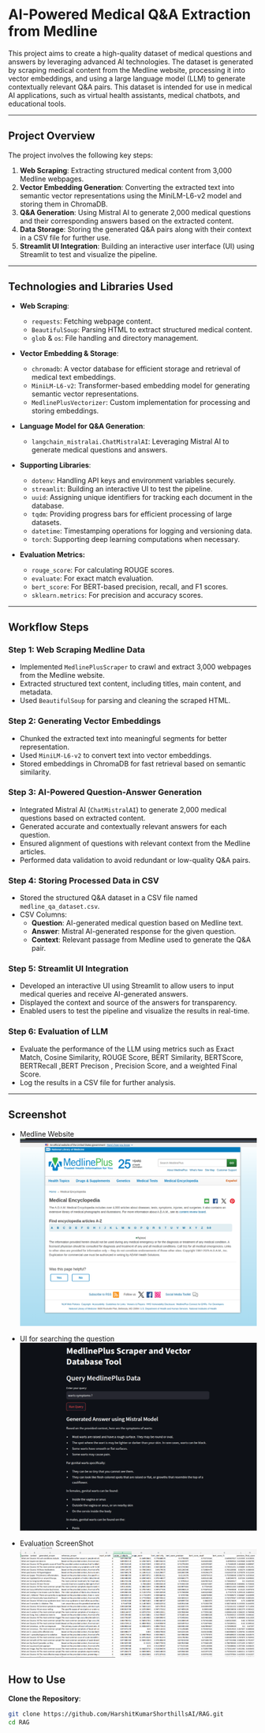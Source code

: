 # AI-Powered Medical Q&A Extraction from Medline

This project aims to create a high-quality dataset of medical questions and answers by leveraging advanced AI technologies. The dataset is generated by scraping medical content from the Medline website, processing it into vector embeddings, and using a large language model (LLM) to generate contextually relevant Q&A pairs. This dataset is intended for use in medical AI applications, such as virtual health assistants, medical chatbots, and educational tools.

---

## Project Overview

The project involves the following key steps:
1. **Web Scraping**: Extracting structured medical content from 3,000 Medline webpages.
2. **Vector Embedding Generation**: Converting the extracted text into semantic vector representations using the MiniLM-L6-v2 model and storing them in ChromaDB.
3. **Q&A Generation**: Using Mistral AI to generate 2,000 medical questions and their corresponding answers based on the extracted content.
4. **Data Storage**: Storing the generated Q&A pairs along with their context in a CSV file for further use.
5. **Streamlit UI Integration**: Building an interactive user interface (UI) using Streamlit to test and visualize the pipeline.

---

## Technologies and Libraries Used

- **Web Scraping**:
  - `requests`: Fetching webpage content.
  - `BeautifulSoup`: Parsing HTML to extract structured medical content.
  - `glob` & `os`: File handling and directory management.

- **Vector Embedding & Storage**:
  - `chromadb`: A vector database for efficient storage and retrieval of medical text embeddings.
  - `MiniLM-L6-v2`: Transformer-based embedding model for generating semantic vector representations.
  - `MedlinePlusVectorizer`: Custom implementation for processing and storing embeddings.

- **Language Model for Q&A Generation**:
  - `langchain_mistralai.ChatMistralAI`: Leveraging Mistral AI to generate medical questions and answers.

- **Supporting Libraries**:
  - `dotenv`: Handling API keys and environment variables securely.
  - `streamlit`: Building an interactive UI to test the pipeline.
  - `uuid`: Assigning unique identifiers for tracking each document in the database.
  - `tqdm`: Providing progress bars for efficient processing of large datasets.
  - `datetime`: Timestamping operations for logging and versioning data.
  - `torch`: Supporting deep learning computations when necessary.

- **Evaluation Metrics:**
  - `rouge_score`: For calculating ROUGE scores.
  - `evaluate`: For exact match evaluation.
  - `bert_score`: For BERT-based precision, recall, and F1 scores.
  - `sklearn.metrics`: For precision and accuracy scores.

---

## Workflow Steps

### Step 1: Web Scraping Medline Data
- Implemented `MedlinePlusScraper` to crawl and extract 3,000 webpages from the Medline website.
- Extracted structured text content, including titles, main content, and metadata.
- Used `BeautifulSoup` for parsing and cleaning the scraped HTML.

### Step 2: Generating Vector Embeddings
- Chunked the extracted text into meaningful segments for better representation.
- Used `MiniLM-L6-v2` to convert text into vector embeddings.
- Stored embeddings in ChromaDB for fast retrieval based on semantic similarity.

### Step 3: AI-Powered Question-Answer Generation
- Integrated Mistral AI (`ChatMistralAI`) to generate 2,000 medical questions based on extracted content.
- Generated accurate and contextually relevant answers for each question.
- Ensured alignment of questions with relevant context from the Medline articles.
- Performed data validation to avoid redundant or low-quality Q&A pairs.

### Step 4: Storing Processed Data in CSV
- Stored the structured Q&A dataset in a CSV file named `medline_qa_dataset.csv`.
- CSV Columns:
  - **Question**: AI-generated medical question based on Medline text.
  - **Answer**: Mistral AI-generated response for the given question.
  - **Context**: Relevant passage from Medline used to generate the Q&A pair.

### Step 5: Streamlit UI Integration
- Developed an interactive UI using Streamlit to allow users to input medical queries and receive AI-generated answers.
- Displayed the context and source of the answers for transparency.
- Enabled users to test the pipeline and visualize the results in real-time.

### Step 6: Evaluation of LLM
- Evaluate the performance of the LLM using metrics such as Exact Match, Cosine Similarity, ROUGE Score, BERT Similarity, BERTScore, BERTRecall ,BERT Precison , Precision Score, and a weighted Final Score.
- Log the results in a CSV file for further analysis.


---

## Screenshot


- Medline Website <br>
![alt text](<ScreenShot/Screenshot from 2025-03-17 17-04-38.png>)

- UI for searching the question <br>
![alt text](<ScreenShot/Screenshot from 2025-03-17 16-56-33.png>)

- Evaluation ScreenShot <br>
![alt text](ScreenShot/image.png)



## How to Use

**Clone the Repository**:
   ```bash
   git clone https://github.com/HarshitKumarShorthillsAI/RAG.git
   cd RAG
